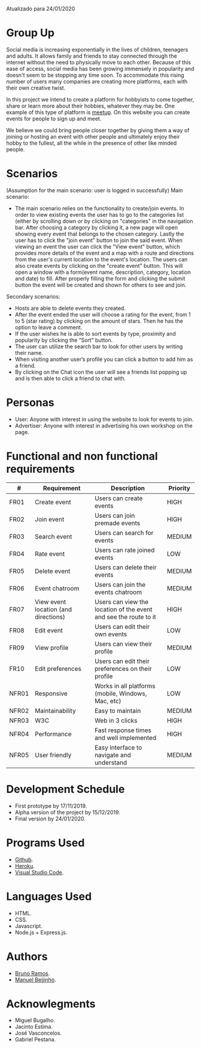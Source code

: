 Atualizado para 24/01/2020
# Group Up
Social media is increasing exponentially in the lives of children, teenagers and adults. It allows family and friends to stay connected through the internet without the need to physically move to each other. Because of this ease of access, social media has been growing immensely in popularity and doesn't seem to be stopping any time soon. To accommodate this rising number of users many companies are creating more platforms, each with their own creative twist. 

In this project we intend to create a platform for hobbyists to come together, share or learn more about their hobbies, whatever they may be. One example of this type of platform is [meetup](https://www.meetup.com)​. On this website you can create events for people to sign up and meet. 

We believe we could bring people closer together by giving them a way of joining or hosting an event with other people and ultimately enjoy their hobby to the fullest, all the while in the presence of other like minded people.

# Scenarios
(Assumption for the main scenario: user is logged in successfully)
Main scenario:
- The main scenario relies on the functionality to create/join events. In order to view existing events the user has to go to the categories list (either by scrolling down or by clicking on "categories" in the navigation bar. After choosing a category by clicking it, a new page will open showing every event that belongs to the chosen category. Lastly the user has to click the "join event" button to join the said event.
When viewing an event the user can click the "View event" button, which provides more details of the event and a map with a route and directions from the user's current location to the event's location.
 The users can also create events by clicking on the "create event" button. This will open a window with a form(event name, description, category, location and date) to fill. After properly filling the form and clicking the submit button the event will be created and shown for others to see and join.

Secondary scenarios:
- Hosts are able to delete events they created.
- After the event ended the user will choose a rating for the event, from 1 to 5 (star rating) by clicking on the amount of stars. Then he has the option to leave a comment.
- If the user wishes he is able to sort events by type, proximity and popularity by clicking the “Sort” button.
- The user can utilize the search bar to look for other users by writing their name.
- When visiting another user’s profile you can click a button to add him as a friend.
- By clicking on the Chat icon the user will see a friends list popping up and is then able to click a friend to chat with.

# Personas
- User: Anyone with interest in using the website to look for events to join.
- Advertiser: Anyone with interest in advertising his own workshop on the page.

 # Functional and non functional requirements
 | # | Requirement | Description | Priority |
|-------|--------------------------------------|------------------------------------------------------------------|----------|
| FR01 | Create event | Users can create events | HIGH |
| FR02 | Join event | Users can join premade events | HIGH |
| FR03 | Search event | Users can search for events | MEDIUM |
| FR04 | Rate event | Users can rate joined events | LOW |
| FR05 | Delete event | Users can delete their events | MEDIUM |
| FR06 | Event chatroom | Users can join the events chatroom | MEDIUM |
| FR07 | View event location (and directions) | Users can view the location of the event and see the route to it | HIGH |
| FR08 | Edit event | Users can edit their own events | LOW |
| FR09 | View profile | Users can view their profile | MEDIUM |
| FR10 | Edit preferences | Users can edit their preferences on their profile | LOW |
| NFR01 | Responsive | Works in all platforms (mobile, Windows, Mac, etc) | LOW |
| NFR02 | Maintainability | Easy to maintain | MEDIUM |
| NFR03 | W3C | Web in 3 clicks | HIGH |
| NFR04 | Performance | Fast response times and well implemented | HIGH |
| NFR05 | User friendly | Easy interface to navigate and understand | MEDIUM |
     
# Development Schedule
 - First prototype by 17/11/2019.
 - Alpha version of the project by 15/12/2019.
 - Final version by 24/01/2020.

 
 # Programs Used
- [Github](https://www.github.com).
- [Heroku](https://www.heroku.com).
- [Visual Studio Code](https://code.visualstudio.com).

# Languages Used
- HTML.
- CSS.
- Javascript.
- Node.js + Express.js.

 # Authors
- [Bruno Ramos](https://github.com/BacRamos).
- [Manuel Beijinho](https://github.com/manuelbpc).

# Acknowlegments
- Miguel Bugalho.
- Jacinto Estima.
- José Vasconcelos.
- Gabriel Pestana.

